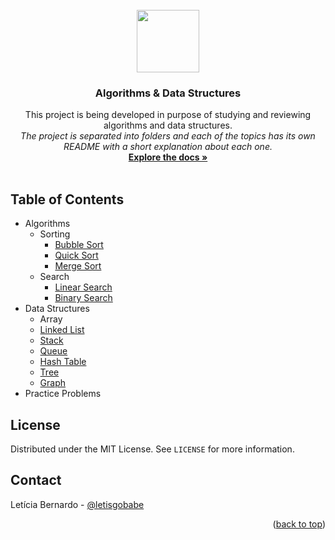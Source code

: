 <!-- [![Contributors][contributors-shield]][contributors-url]
[![Forks][forks-shield]][forks-url]
[![Stargazers][stars-shield]][stars-url]
[![Issues][issues-shield]][issues-url]
[![MIT License][license-shield]][license-url]
[![LinkedIn][linkedin-shield]][linkedin-url] -->

<br />
<div align="center">
  <a href="https://github.com/leticiabernardo/Algorithms">
    <img src="https://user-images.githubusercontent.com/13439423/156953592-87599b7b-8a85-426a-a962-db3c302a52f8.svg" width="100" />
  </a>

  <h3 align="center">Algorithms & Data Structures</h3>

  <p align="center">
    This project is being developed in purpose of studying and reviewing algorithms and data structures.
    <br />
    <i>The project is separated into folders and each of the topics has its own README with a short explanation about each one.</i>
    <br />
    <a href="https://github.com/leticiabernardo/Algorithms"><strong>Explore the docs »</strong></a>
    <br />
    <br />
  </p>
</div>

## Table of Contents

- Algorithms
  - Sorting
    - [Bubble Sort](https://github.com/leticiabernardo/Algorithms/tree/main/Algorithms/Sorting/BubbleSort)
    - [Quick Sort](https://github.com/leticiabernardo/Algorithms/tree/main/Algorithms/Sorting/QuickSort)
    - [Merge Sort](https://github.com/leticiabernardo/Algorithms/tree/main/Algorithms/Sorting/MergeSort)
  - Search
    - [Linear Search](https://github.com/leticiabernardo/Algorithms/tree/main/Algorithms/Search/LinearSearch)
    - [Binary Search](https://github.com/leticiabernardo/Algorithms/tree/main/Algorithms/Search/BinarySearch)
- Data Structures
  - Array
  - [Linked List](https://github.com/leticiabernardo/Algorithms/tree/main/DataStructures/02_LinkedList)
  - [Stack](https://github.com/leticiabernardo/Algorithms/tree/main/DataStructures/03_Stack)
  - [Queue](https://github.com/leticiabernardo/Algorithms/tree/main/DataStructures/04_Queue)
  - [Hash Table](https://github.com/leticiabernardo/Algorithms/tree/main/DataStructures/05_HashTable)
  - [Tree](https://github.com/leticiabernardo/Algorithms/blob/main/DataStructures/06_Tree)
  - [Graph](https://github.com/leticiabernardo/Algorithms/tree/main/DataStructures/07_Graph)
- Practice Problems


<!-- LICENSE -->
## License

Distributed under the MIT License. See `LICENSE` for more information.


<!-- CONTACT -->
## Contact

Letícia Bernardo - [@letisgobabe](https://twitter.com/letisgobabe)

<p align="right">(<a href="#top">back to top</a>)</p>

[contributors-shield]: https://img.shields.io/github/contributors/leticiabernardo/Algorithms.svg?style=for-the-badge&color=dd342e
[contributors-url]: https://github.com/leticiabernardo/Algorithms/graphs/contributors
[forks-shield]: https://img.shields.io/github/forks/leticiabernardo/Algorithms.svg?style=for-the-badge&color=7383bf
[forks-url]: https://github.com/leticiabernardo/Algorithms/network/members
[stars-shield]: https://img.shields.io/github/stars/leticiabernardo/Algorithms.svg?style=for-the-badge
[stars-url]: https://github.com/leticiabernardo/Algorithms/stargazers
[issues-shield]: https://img.shields.io/github/issues/leticiabernardo/Algorithms.svg?style=for-the-badge
[issues-url]: https://github.com/leticiabernardo/Algorithms/issues
[license-shield]: https://img.shields.io/github/license/leticiabernardo/Algorithms.svg?style=for-the-badge&color=41b05b
[license-url]: https://github.com/leticiabernardo/Algorithms/blob/master/LICENSE.txt
[linkedin-shield]: https://img.shields.io/badge/-LinkedIn-black.svg?style=for-the-badge&logo=linkedin&colorB=555
[linkedin-url]: https://linkedin.com/in/lebernardo

<!-- LINKS AND CREDITS -->

<!-- FREE ICON: https://www.svgrepo.com/svg/184723/analytics -->
<!-- MARKDOWN LINKS & IMAGES: https://www.markdownguide.org/basic-syntax/#reference-style-links -->
<!-- README.md TEMPLATE: https://github.com/othneildrew/Best-README-Template -->
<!-- SHIELDS: https://shields.io/ -->
